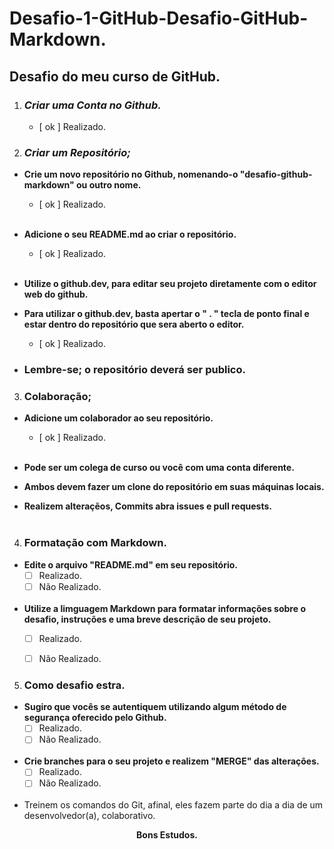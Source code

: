 # Desafio-1-GitHub-Desafio-GitHub-Markdown.
## Desafio do meu curso de GitHub.

1. ### **_Criar uma Conta no Github._**

   - [ ok ] Realizado.

2. ### **_Criar um Repositório;_**

- **Crie um novo repositório no Github, nomenando-o "desafio-github-markdown" ou outro nome.**

   - [ ok ] Realizado.
<br></br>
- **Adicione o seu README.md ao criar o repositório.**
   - [ ok ] Realizado.
<br></br>
- **Utilize o github.dev, para editar seu projeto diretamente com o editor web do github.**
 - **Para utilizar o github.dev, basta apertar o " . " tecla de ponto final e estar dentro do repositório que sera aberto o editor.**
   - [ ok ] Realizado.

 - ### **Lembre-se; o repositório deverá ser publico.**
 
3. ### **Colaboração;**
- **Adicione um colaborador ao seu repositório.**
  - [ ok ] Realizado.
<br></br>

- **Pode ser um colega de curso ou você com uma conta diferente.**
- **Ambos devem fazer um clone do repositório em suas máquinas locais.**
- **Realizem alteraçẽos, Commits abra issues e pull requests.**
<br></br>
4. ### **Formatação com Markdown.**

- **Edite o arquivo "README.md" em seu repositório.**
  - [ ] Realizado.
  - [ ] Não Realizado.
<br></br>
- **Utilize a limguagem Markdown para formatar informações sobre o desafio, instruções e uma breve descrição de seu projeto.**
  - [ ] Realizado.

  - [ ] Não Realizado.

5. ### **Como desafio estra.**

- **Sugiro que vocês se autentiquem utilizando algum método de segurança oferecido pelo Github.**
  - [ ] Realizado.
  - [ ] Não Realizado.
<br></br>
- **Crie branches para o seu projeto e realizem "MERGE" das alterações.**
  - [ ] Realizado.
  - [ ] Não Realizado.
<br></br>
- Treinem os comandos do Git, afinal, eles fazem parte do dia a dia de um desenvolvedor(a), colaborativo.

__<center>Bons Estudos.</cente>__
